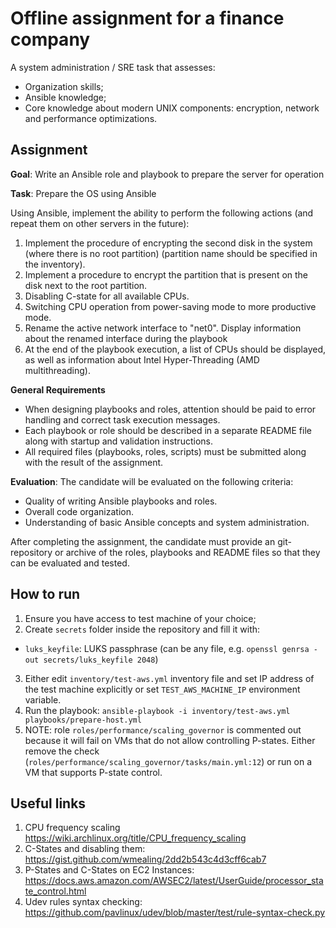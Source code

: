# Offline assignment for a finance company

A system administration / SRE task that assesses:
- Organization skills;
- Ansible knowledge;
- Core knowledge about modern UNIX components: encryption, network and performance optimizations.

## Assignment

**Goal**: Write an Ansible role and playbook to prepare the server for operation

**Task**: Prepare the OS using Ansible

Using Ansible, implement the ability to perform the following actions (and repeat them on other servers in the future):

1. Implement the procedure of encrypting the second disk in the system (where there is no root partition) 
   (partition name should be specified in the inventory).
2. Implement a procedure to encrypt the partition that is present on the disk next to the root partition.
3. Disabling C-state for all available CPUs.
4. Switching CPU operation from power-saving mode to more productive mode.
5. Rename the active network interface to "net0". Display information about the renamed interface during the playbook
6. At the end of the playbook execution, a list of CPUs should be displayed, as well as information about 
   Intel Hyper-Threading (AMD multithreading).

**General Requirements**

- When designing playbooks and roles, attention should be paid to error handling and correct task execution messages.
- Each playbook or role should be described in a separate README file along with startup and validation instructions.
- All required files (playbooks, roles, scripts) must be submitted along with the result of the assignment.

**Evaluation**: The candidate will be evaluated on the following criteria:

- Quality of writing Ansible playbooks and roles.
- Overall code organization.
- Understanding of basic Ansible concepts and system administration.

After completing the assignment, the candidate must provide an git-repository or archive of the roles, 
playbooks and README files so that they can be evaluated and tested.

## How to run

1. Ensure you have access to test machine of your choice;
2. Create `secrets` folder inside the repository and fill it with:
  - `luks_keyfile`: LUKS passphrase (can be any file, e.g. `openssl genrsa -out secrets/luks_keyfile 2048`)
3. Either edit `inventory/test-aws.yml` inventory file and set IP address of the test machine explicitly or set 
   `TEST_AWS_MACHINE_IP` environment variable.
4. Run the playbook:
   `ansible-playbook -i inventory/test-aws.yml playbooks/prepare-host.yml`
5. NOTE: role `roles/performance/scaling_governor` is commented out because it will fail on VMs that 
   do not allow controlling P-states. Either remove the check (`roles/performance/scaling_governor/tasks/main.yml:12`)
   or run on a VM that supports P-state control.

## Useful links

1. CPU frequency scaling https://wiki.archlinux.org/title/CPU_frequency_scaling
2. C-States and disabling them: https://gist.github.com/wmealing/2dd2b543c4d3cff6cab7 
3. P-States and C-States on EC2 Instances: https://docs.aws.amazon.com/AWSEC2/latest/UserGuide/processor_state_control.html
4. Udev rules syntax checking: https://github.com/pavlinux/udev/blob/master/test/rule-syntax-check.py
